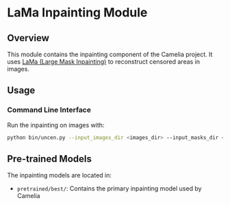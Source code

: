 # LaMa Inpainting Module

## Overview

This module contains the inpainting component of the Camelia project. It uses [LaMa (Large Mask Inpainting)](https://github.com/advimman/lama) to reconstruct censored areas in images.

## Usage

### Command Line Interface

Run the inpainting on images with:

```bash
python bin/uncen.py --input_images_dir <images_dir> --input_masks_dir <masks_dir> --output_dir <output_dir>
```

## Pre-trained Models

The inpainting models are located in:

-   `pretrained/best/`: Contains the primary inpainting model used by Camelia
